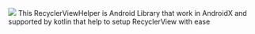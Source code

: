 [![](https://jitpack.io/v/iandamping/RecyclerViewHelper.svg)](https://jitpack.io/#iandamping/RecyclerViewHelper)
This RecyclerViewHelper is Android Library that work in AndroidX and supported by kotlin that help to setup RecyclerView with ease 

